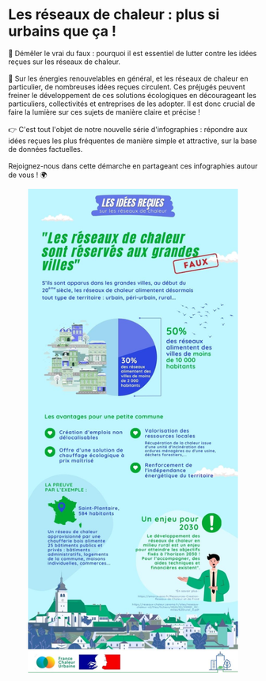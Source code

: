 # Les réseaux de chaleur : plus si urbains que ça !

🤔 Démêler le vrai du faux : pourquoi il est essentiel de lutter contre les idées reçues sur les réseaux de chaleur.\
\
🌿 Sur les énergies renouvelables en général, et les réseaux de chaleur en particulier, de nombreuses idées reçues circulent. Ces préjugés peuvent freiner le développement de ces solutions écologiques en décourageant les particuliers, collectivités et entreprises de les adopter. Il est donc crucial de faire la lumière sur ces sujets de manière claire et précise !\
\
👉 C'est tout l'objet de notre nouvelle série d'infographies : répondre aux idées reçues les plus fréquentes de manière simple et attractive, sur la base de données factuelles.\
\
Rejoignez-nous dans cette démarche en partageant ces infographies autour de vous ! 🌍

<figure><img src=".gitbook/assets/1.jpg" alt=""><figcaption></figcaption></figure>
